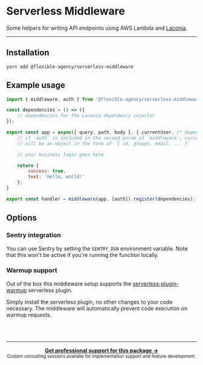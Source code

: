 # Serverless Middleware

Some helpers for writing API endpoints using AWS Lambda and [Laconia](https://github.com/laconiajs/laconia).

---

## Installation

```shell
yarn add @flexible-agency/serverless-middleware
```

## Example usage

```js
import { middleware, auth } from '@flexible-agency/serverless-middleware';

const dependencies = () => ({
	// dependencies for the Laconia dependency injector
});

export const app = async({ query, path, body }, { currentUser, /* dependences */ }) => {
	// if `auth` is included in the second param of `middleware`, currentUser
	// will be an object in the form of `{ id, groups, email, ... }`

	// your business logic goes here

	return {
		success: true,
		text: 'Hello, world!'
	};
}

export const handler = middleware(app, [auth]).register(dependencies);
```

## Options

### Sentry integration

You can use Sentry by setting the `SENTRY_DSN` environment variable. 
Note that this won't be active if you're running the function locally.

### Warmup support

Out of the box this middleware setup supports the [serverless-plugin-warmup](https://github.com/FidelLimited/serverless-plugin-warmup) 
serverless plugin. 

Simply install the serverless plugin, no other changes to your code necessary. 
The middleware will automatically prevent code execution on warmup requests.



<br /><br />

---

<div align="center">
	<b>
		<a href="https://schof.co/consulting/?utm_source=flexible-agency/serverless-middleware">Get professional support for this package →</a>
	</b>
	<br>
	<sub>
		Custom consulting sessions availabe for implementation support and feature development.
	</sub>
</div>
